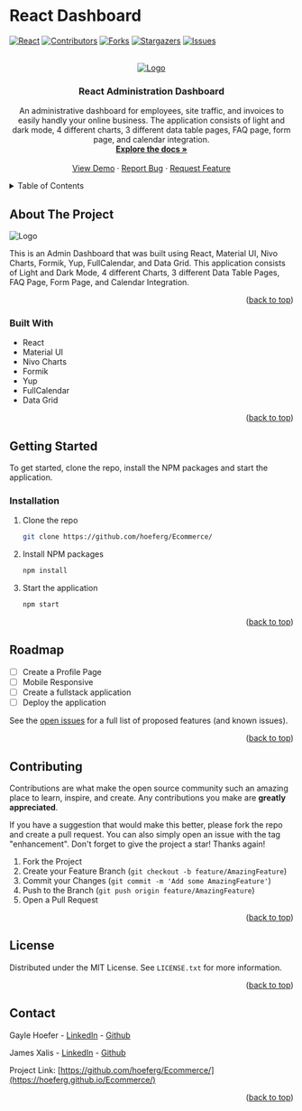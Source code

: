 # React Dashboard
<a name="readme-top"></a>

<!-- PROJECT SHIELDS -->
<!--
*** I'm using markdown "reference style" links for readability.
*** Reference links are enclosed in brackets [ ] instead of parentheses ( ).
*** See the bottom of this document for the declaration of the reference variables
*** for contributors-url, forks-url, etc. This is an optional, concise syntax you may use.
*** https://www.markdownguide.org/basic-syntax/#reference-style-links
-->
[![React][React.js]][React-url]
[![Contributors][contributors-shield]][contributors-url]
[![Forks][forks-shield]][forks-url]
[![Stargazers][stars-shield]][stars-url]
[![Issues][issues-shield]][issues-url]



<!-- PROJECT LOGO -->
<br />
<div align="center">
  <a href="https://github.com.io/hoeferg/Ecommerce">
    <img src="public/assets/Display.jpg" alt="Logo" >
  </a>

<h3 align="center">React Administration Dashboard</h3>

  <p align="center">
    An administrative dashboard for employees, site traffic, and invoices to easily handly your online business. The application consists of light and dark mode, 4 different charts, 3 different data table pages, FAQ page, form page, and calendar integration. 
    <br />
    <a href="https://github.com/hoeferg.io/Ecommerce"><strong>Explore the docs »</strong></a>
    <br />
    <br />
    <a href="https://hoeferg.github.io/Ecommerce/">View Demo</a>
    ·
    <a href="https://hoeferg.github.io/Ecommerce/issues">Report Bug</a>
    ·
    <a href="https://hoeferg.github.io/Ecommerce/issues">Request Feature</a>
  </p>
</div>



<!-- TABLE OF CONTENTS -->
<details>
  <summary>Table of Contents</summary>
  <ol>
    <li>
      <a href="#about-the-project">About The Project</a>
      <ul>
        <li><a href="#built-with">Built With</a></li>
      </ul>
    </li>
    <li>
      <a href="#getting-started">Getting Started</a>
      <ul>
        <li><a href="#prerequisites">Prerequisites</a></li>
        <li><a href="#installation">Installation</a></li>
      </ul>
    </li>
    <li><a href="#usage">Usage</a></li>
    <li><a href="#roadmap">Roadmap</a></li>
    <li><a href="#contributing">Contributing</a></li>
    <li><a href="#license">License</a></li>
    <li><a href="#contact">Contact</a></li>
    <li><a href="#acknowledgments">Acknowledgments</a></li>
  </ol>
</details>



<!-- ABOUT THE PROJECT -->
## About The Project
<img src="https://media4.giphy.com/media/Z2tTJbSnzZw702NOQq/giphy.gif?cid=790b7611b1d837f2b1ed789945db6d55c61fd35d18b38392&rid=giphy.gif&ct=g" alt="Logo">


This is an Admin Dashboard that was built using React, Material UI, Nivo Charts, Formik, Yup, FullCalendar, and Data Grid. This application consists of Light and Dark Mode, 4 different Charts, 3 different Data Table Pages, FAQ Page, Form Page, and Calendar Integration.

<p align="right">(<a href="#readme-top">back to top</a>)</p>



### Built With

* React
* Material UI
* Nivo Charts
* Formik
* Yup
* FullCalendar
* Data Grid

<p align="right">(<a href="#readme-top">back to top</a>)</p>



<!-- GETTING STARTED -->
## Getting Started

To get started, clone the repo, install the NPM packages and start the application. 


### Installation

1. Clone the repo
   ```sh
   git clone https://github.com/hoeferg/Ecommerce/
   ```
2. Install NPM packages
   ```sh
   npm install
   ```
3. Start the application
   ```sh
   npm start
   ```

<p align="right">(<a href="#readme-top">back to top</a>)</p>



<!-- ROADMAP -->
## Roadmap

- [ ] Create a Profile Page
- [ ] Mobile Responsive
- [ ] Create a fullstack application
- [ ] Deploy the application

See the [open issues](https://hoeferg.github.io/Ecommerce/issues) for a full list of proposed features (and known issues).

<p align="right">(<a href="#readme-top">back to top</a>)</p>



<!-- CONTRIBUTING -->
## Contributing

Contributions are what make the open source community such an amazing place to learn, inspire, and create. Any contributions you make are **greatly appreciated**.

If you have a suggestion that would make this better, please fork the repo and create a pull request. You can also simply open an issue with the tag "enhancement".
Don't forget to give the project a star! Thanks again!

1. Fork the Project
2. Create your Feature Branch (`git checkout -b feature/AmazingFeature`)
3. Commit your Changes (`git commit -m 'Add some AmazingFeature'`)
4. Push to the Branch (`git push origin feature/AmazingFeature`)
5. Open a Pull Request

<p align="right">(<a href="#readme-top">back to top</a>)</p>



<!-- LICENSE -->
## License

Distributed under the MIT License. See `LICENSE.txt` for more information.

<p align="right">(<a href="#readme-top">back to top</a>)</p>



<!-- CONTACT -->
## Contact
Gayle Hoefer - [LinkedIn](https://www.linkedin.com/in/gayle-hoefer-61a2a3124/) - [Github](https://github.com/hoeferg)

James Xalis - [LinkedIn](https://linkedin.com/u/jamesxalis) - [Github](github.com/jamesxalis)


Project Link: [https://github.com/hoeferg/Ecommerce/](https://hoeferg.github.io/Ecommerce/)

<p align="right">(<a href="#readme-top">back to top</a>)</p>





<!-- MARKDOWN LINKS & IMAGES -->
<!-- https://www.markdownguide.org/basic-syntax/#reference-style-links -->
[contributors-shield]: https://img.shields.io/github/contributors/hoeferg/Ecommerce-.svg?style=for-the-badge
[contributors-url]: https://jamesxalis.github.io/React-Dashboard/graphs/contributors
[forks-shield]: https://img.shields.io/github/forks/hoeferg/Ecommerce-.svg?style=for-the-badge
[forks-url]: https://jamesxalis.github.io/React-Dashboard/network/members
[stars-shield]: https://img.shields.io/github/stars/hoeferg/Ecommerce-.svg?style=for-the-badge
[stars-url]: https://jamesxalis.github.io/React-Dashboard/stargazers
[issues-shield]: https://img.shields.io/github/issues/hoeferg/Ecommerce-.svg?style=for-the-badge
[issues-url]: https://jamesxalis.github.io/React-Dashboard/issues
[license-shield]: https://img.shields.io/github/license/hoeferg/Ecommerce-.svg?style=for-the-badge
[license-url]: https://jamesxalis.github.io/React-Dashboard/blob/master/LICENSE.txt
[linkedin-shield]: https://img.shields.io/badge/-LinkedIn-black.svg?style=for-the-badge&logo=linkedin&colorB=555
[linkedin-url]: https://linkedin.com/in/linkedin_username
[product-screenshot]: images/screenshot.png
[Next.js]: https://img.shields.io/badge/next.js-000000?style=for-the-badge&logo=nextdotjs&logoColor=white
[Next-url]: https://nextjs.org/
[React.js]: https://img.shields.io/badge/React-20232A?style=for-the-badge&logo=react&logoColor=61DAFB
[React-url]: https://reactjs.org/
[Vue.js]: https://img.shields.io/badge/Vue.js-35495E?style=for-the-badge&logo=vuedotjs&logoColor=4FC08D
[Vue-url]: https://vuejs.org/
[Angular.io]: https://img.shields.io/badge/Angular-DD0031?style=for-the-badge&logo=angular&logoColor=white
[Angular-url]: https://angular.io/
[Svelte.dev]: https://img.shields.io/badge/Svelte-4A4A55?style=for-the-badge&logo=svelte&logoColor=FF3E00
[Svelte-url]: https://svelte.dev/
[Laravel.com]: https://img.shields.io/badge/Laravel-FF2D20?style=for-the-badge&logo=laravel&logoColor=white
[Laravel-url]: https://laravel.com
[Bootstrap.com]: https://img.shields.io/badge/Bootstrap-563D7C?style=for-the-badge&logo=bootstrap&logoColor=white
[Bootstrap-url]: https://getbootstrap.com
[JQuery.com]: https://img.shields.io/badge/jQuery-0769AD?style=for-the-badge&logo=jquery&logoColor=white
[JQuery-url]: https://jquery.com 

